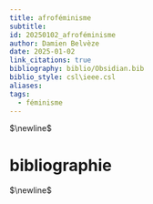 ```yaml
---
title: afroféminisme
subtitle: 
id: 20250102_afroféminisme
author: Damien Belvèze
date: 2025-01-02
link_citations: true
bibliography: biblio/Obsidian.bib
biblio_style: csl\ieee.csl
aliases: 
tags:
  - féminisme
---
```




$\newline$
# bibliographie
$\newline$






